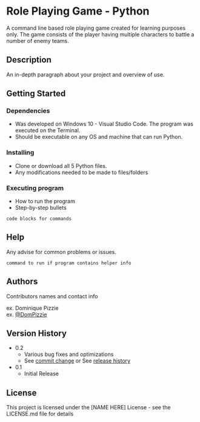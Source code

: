 
# Role Playing Game - Python

A command line based role playing game created for learning purposes only. The game consists of the player having multiple characters to battle a number of enemy teams.

## Description

An in-depth paragraph about your project and overview of use.

## Getting Started

### Dependencies

* Was developed on Windows 10 - Visual Studio Code. The program was executed on the Terminal.
* Should be executable on any OS and machine that can run Python.

### Installing

* Clone or download all 5 Python files.
* Any modifications needed to be made to files/folders

### Executing program

* How to run the program
* Step-by-step bullets
```
code blocks for commands
```

## Help

Any advise for common problems or issues.
```
command to run if program contains helper info
```

## Authors

Contributors names and contact info

ex. Dominique Pizzie  
ex. [@DomPizzie](https://twitter.com/dompizzie)

## Version History

* 0.2
    * Various bug fixes and optimizations
    * See [commit change]() or See [release history]()
* 0.1
    * Initial Release

## License

This project is licensed under the [NAME HERE] License - see the LICENSE.md file for details
